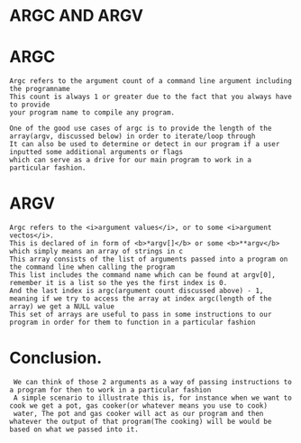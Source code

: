 # ARGC AND ARGV

# ARGC 

    Argc refers to the argument count of a command line argument including the programname
    This count is always 1 or greater due to the fact that you always have to provide
    your program name to compile any program. 

    One of the good use cases of argc is to provide the length of the array(argv, discussed below) in order to iterate/loop through
    It can also be used to determine or detect in our program if a user inputted some additional arguments or flags
    which can serve as a drive for our main program to work in a particular fashion.



# ARGV

    Argc refers to the <i>argument values</i>, or to some <i>argument vectos</i>.  
    This is declared of in form of <b>*argv[]</b> or some <b>**argv</b> which simply means an array of strings in c
    This array consists of the list of arguments passed into a program on the command line when calling the program
    This list includes the command name which can be found at argv[0], remember it is a list so the yes the first index is 0.
    And the last index is argc(argument count discussed above) - 1, meaning if we try to access the array at index argc(length of the array) we get a NULL value
    This set of arrays are useful to pass in some instructions to our program in order for them to function in a particular fashion



# Conclusion.

     We can think of those 2 arguments as a way of passing instructions to a program for then to work in a particular fashion
     A simple scenario to illustrate this is, for instance when we want to cook we get a pot, gas cooker(or whatever means you use to cook)
     water, The pot and gas cooker will act as our program and then whatever the output of that program(The cooking) will be would be based on what we passed into it.

